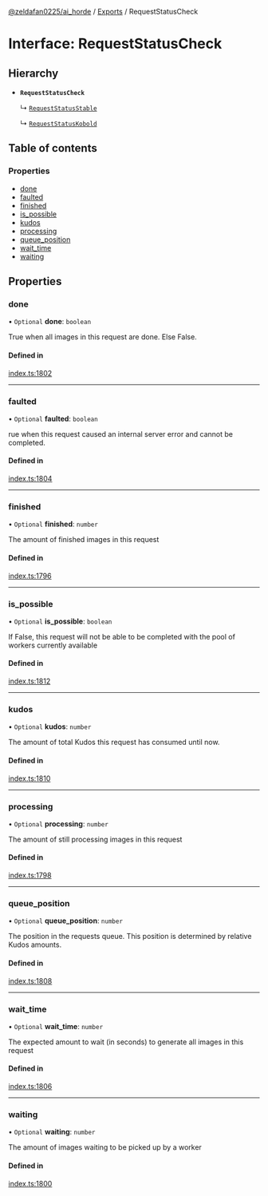 [@zeldafan0225/ai_horde](../README.md) / [Exports](../modules.md) / RequestStatusCheck

# Interface: RequestStatusCheck

## Hierarchy

- **`RequestStatusCheck`**

  ↳ [`RequestStatusStable`](RequestStatusStable.md)

  ↳ [`RequestStatusKobold`](RequestStatusKobold.md)

## Table of contents

### Properties

- [done](RequestStatusCheck.md#done)
- [faulted](RequestStatusCheck.md#faulted)
- [finished](RequestStatusCheck.md#finished)
- [is\_possible](RequestStatusCheck.md#is_possible)
- [kudos](RequestStatusCheck.md#kudos)
- [processing](RequestStatusCheck.md#processing)
- [queue\_position](RequestStatusCheck.md#queue_position)
- [wait\_time](RequestStatusCheck.md#wait_time)
- [waiting](RequestStatusCheck.md#waiting)

## Properties

### done

• `Optional` **done**: `boolean`

True when all images in this request are done. Else False.

#### Defined in

[index.ts:1802](https://github.com/ZeldaFan0225/ai_horde/blob/d340ba6/index.ts#L1802)

___

### faulted

• `Optional` **faulted**: `boolean`

rue when this request caused an internal server error and cannot be completed.

#### Defined in

[index.ts:1804](https://github.com/ZeldaFan0225/ai_horde/blob/d340ba6/index.ts#L1804)

___

### finished

• `Optional` **finished**: `number`

The amount of finished images in this request

#### Defined in

[index.ts:1796](https://github.com/ZeldaFan0225/ai_horde/blob/d340ba6/index.ts#L1796)

___

### is\_possible

• `Optional` **is\_possible**: `boolean`

If False, this request will not be able to be completed with the pool of workers currently available

#### Defined in

[index.ts:1812](https://github.com/ZeldaFan0225/ai_horde/blob/d340ba6/index.ts#L1812)

___

### kudos

• `Optional` **kudos**: `number`

The amount of total Kudos this request has consumed until now.

#### Defined in

[index.ts:1810](https://github.com/ZeldaFan0225/ai_horde/blob/d340ba6/index.ts#L1810)

___

### processing

• `Optional` **processing**: `number`

The amount of still processing images in this request

#### Defined in

[index.ts:1798](https://github.com/ZeldaFan0225/ai_horde/blob/d340ba6/index.ts#L1798)

___

### queue\_position

• `Optional` **queue\_position**: `number`

The position in the requests queue. This position is determined by relative Kudos amounts.

#### Defined in

[index.ts:1808](https://github.com/ZeldaFan0225/ai_horde/blob/d340ba6/index.ts#L1808)

___

### wait\_time

• `Optional` **wait\_time**: `number`

The expected amount to wait (in seconds) to generate all images in this request

#### Defined in

[index.ts:1806](https://github.com/ZeldaFan0225/ai_horde/blob/d340ba6/index.ts#L1806)

___

### waiting

• `Optional` **waiting**: `number`

The amount of images waiting to be picked up by a worker

#### Defined in

[index.ts:1800](https://github.com/ZeldaFan0225/ai_horde/blob/d340ba6/index.ts#L1800)
